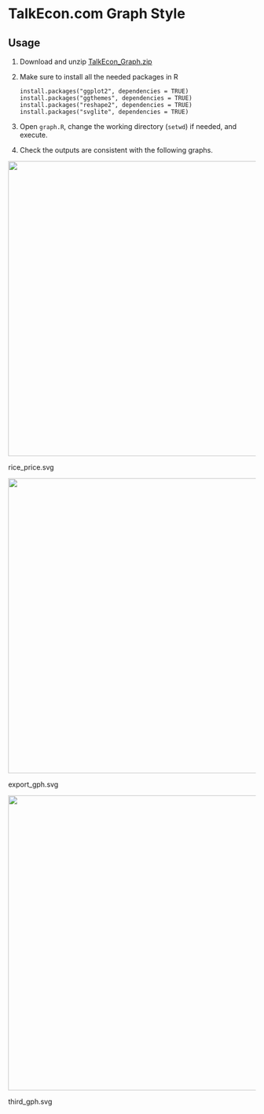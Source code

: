 # TalkEcon.com Graph Style

## Usage

1. Download and unzip [TalkEcon_Graph.zip](https://github.com/TalkEcon/GraphStyle/blob/master/TalkEcon_Graph.zip?raw=true)
2. Make sure to install all the needed packages in R

    ```
    install.packages("ggplot2", dependencies = TRUE)
    install.packages("ggthemes", dependencies = TRUE)
    install.packages("reshape2", dependencies = TRUE)
    install.packages("svglite", dependencies = TRUE)
    ```

3. Open `graph.R`, change the working directory (`setwd`) if needed, and execute.
4. Check the outputs are consistent with the following graphs. 

<img src="https://rawgit.com/TalkEcon/GraphStyle/master/TalkEcon_Graph/output/rice_price.svg" width="600">

rice_price.svg


<img src="https://rawgit.com/TalkEcon/GraphStyle/master/TalkEcon_Graph/output/export_gph.svg" width="600">

export_gph.svg


<img src="https://rawgit.com/TalkEcon/GraphStyle/master/TalkEcon_Graph/output/third_gph.svg" width="600">

third_gph.svg
